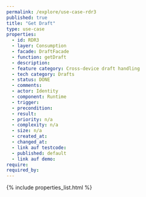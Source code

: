 ```yaml
---
permalink: /explore/use-case-rdr3
published: true
title: "Get Draft"
type: use-case
properties:
  - id: RDR3
  - layer: Consumption
  - facade: DraftFacade
  - function: getDraft
  - description:
  - feature category: Cross-device draft handling
  - tech category: Drafts
  - status: DONE
  - comments:
  - actor: Identity
  - component: Runtime
  - trigger:
  - precondition:
  - result:
  - priority: n/a
  - complexity: n/a
  - size: n/a
  - created_at:
  - changed_at:
  - link auf testcode:
  - published: default
  - link auf demo:
require:
required_by:
---
```

{% include properties_list.html %}
